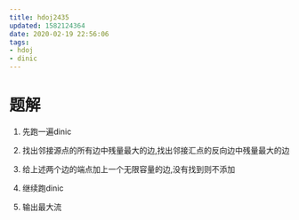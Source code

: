 ```yaml
---
title: hdoj2435
updated: 1582124364
date: 2020-02-19 22:56:06
tags:
- hdoj
- dinic
---
```


# 题解

1. 先跑一遍dinic

2. 找出邻接源点的所有边中残量最大的边,找出邻接汇点的反向边中残量最大的边

3. 给上述两个边的端点加上一个无限容量的边,没有找到则不添加

4. 继续跑dinic

5. 输出最大流

